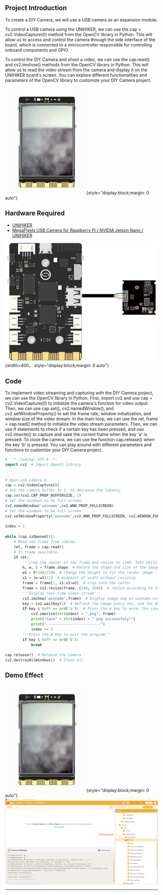 ## **Project Introduction**
To create a DIY Camera, we will use a USB camera as an expansion module.   

To control a USB camera using the UNIHIKER, we can use the cap = cv2.VideoCapture(0) method from the OpenCV library in Python. This will allow us to access and control the camera through the side interface of the board, which is connected to a microcontroller responsible for controlling onboard components and GPIO.  

To control the DIY Camera and shoot a video, we can use the cap.read() and cv2.imshow() methods from the OpenCV library in Python. This will allow us to read the video stream from the camera and display it on the UNIHIKER board's screen. You can explore different functionalities and parameters of the OpenCV library to customize your DIY Camera project.  

![20240801_220924[00h00m00s-00h00m05s].gif](img/3_DIY_Camera/1722521420753-7d7a14ba-7082-4e76-bd6d-8cf598b72dd4.gif){style="display:block;margin: 0 auto"}
## **Hardware Required**

- [UNIHIKER](https://www.dfrobot.com/product-2691.html)
- [MegaPixels USB Camera for Raspberry Pi / NVIDIA Jetson Nano / UNIHIKER](https://www.dfrobot.com/product-2089.html)

![image.png](img/3_DIY_Camera/1692675829807-df9e3074-c792-46de-a6cf-32155c10c88b.png){width=400， style="display:block;margin: 0 auto"}
## **Code**
To implement video streaming and capturing with the DIY Camera project, we can use the OpenCV library in Python. First, import cv2 and use cap = cv2.VideoCapture(0) to initialize the camera's function for video output. Then, we can use cap.set(), cv2.namedWindow(), and cv2.setWindowProperty() to set the frame rate, window initialization, and window size of the video stream. In the main loop, we can use the ret, frame = cap.read() method to initialize the video stream parameters. Then, we can use if statements to check if a certain key has been pressed, and use cv2.imwrite() to capture and save the current frame when the key 'a' is pressed. To close the camera, we can use the function cap.release() when the key 'b' is pressed. You can play around with different parameters and functions to customize your DIY Camera project.
```python
#  -*- coding: UTF-8 -*-
import cv2  # Import OpenCV library


# Open usb camera 0.
cap = cv2.VideoCapture(0) 
# Set the camera buffer to 1, to decrease the latency.
cap.set(cv2.CAP_PROP_BUFFERSIZE, 1) 
# Set the windows to be full screen.
cv2.namedWindow('winname',cv2.WND_PROP_FULLSCREEN) 
# Set the windows to be full screen.
cv2.setWindowProperty('winname',cv2.WND_PROP_FULLSCREEN, cv2.WINDOW_FULLSCREEN) 

index = 1

while (cap.isOpened()): 
    # Read one frame from usbcam.
    ret, frame = cap.read() 
    # If frame available. 
    if ret: 
        '''crop the center of the frame and resize to (240, 320) while keeping image ratio.'''
        h, w, c = frame.shape  # Record the shape and size of the image, including height, width, and channel
        w1 = h*240//320  # change the height to fit the render image
        x1 = (w-w1)//2  # midpoint of width without resizing
        frame = frame[:, x1:x1+w1]  # crop into the center
        frame = cv2.resize(frame, (240, 320))  # resize according to the screen keeping the aspect ratio 
        '''Display real-time video stream'''
        cv2.imshow('winname',frame)  # Display image img on winname window
        key = cv2.waitKey(1)  # Refresh the image every 1ms, and the delay cannot be 0, otherwise the read result will be a static frame
        if key & 0xFF == ord('a'):  # Press the A key to enter the save image operation below
            cv2.imwrite(str(index) + ".png", frame)
            print("save" + str(index) + ".png successfuly!")
            print("-------------------------")
            index += 1
        '''Press the B key to exit the program'''
        if key & 0xFF == ord('b'):
            break

cap.release()  # Release the camera
cv2.destroyAllWindows()  # Close all

```
## **Demo Effect**
![20240801_220924[00h00m00s-00h00m05s].gif](img/3_DIY_Camera/1722521436349-7e4260b8-3ff5-43c5-8c04-1d392b32c81d.gif){style="display:block;margin: 0 auto"}
![image.png](img/3_DIY_Camera/1722484609283-43af8260-5f5e-4da6-a731-7d598467208e.png)


---
